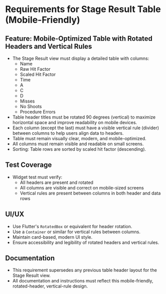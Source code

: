 
# Requirements for Stage Result Table (Mobile-Friendly)

## Feature: Mobile-Optimized Table with Rotated Headers and Vertical Rules
- The Stage Result view must display a detailed table with columns:
  - Name
  - Raw Hit Factor
  - Scaled Hit Factor
  - Time
  - A
  - C
  - D
  - Misses
  - No Shoots
  - Procedure Errors
- Table header titles must be rotated 90 degrees (vertical) to maximize horizontal space and improve readability on mobile devices.
- Each column (except the last) must have a visible vertical rule (divider) between columns to help users align data to headers.
- Table must remain visually clear, modern, and mobile-optimized.
- All columns must remain visible and readable on small screens.
- Sorting: Table rows are sorted by scaled hit factor (descending).

## Test Coverage
- Widget test must verify:
  - All headers are present and rotated
  - All columns are visible and correct on mobile-sized screens
  - Vertical rules are present between columns in both header and data rows

## UI/UX
- Use Flutter's `RotatedBox` or equivalent for header rotation.
- Use a `Container` or similar for vertical rules between columns.
- Maintain card-based, modern UI style.
- Ensure accessibility and legibility of rotated headers and vertical rules.

## Documentation
- This requirement supersedes any previous table header layout for the Stage Result view.
- All documentation and instructions must reflect this mobile-friendly, rotated-header, vertical-rule design.
